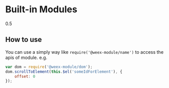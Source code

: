 # Built-in Modules
<span class="weex-version">0.5</span>

## How to use

You can use a simply way like `require('@weex-module/name')` to access the apis of module. e.g.

```javascript
var dom = require('@weex-module/dom');
dom.scrollToElement(this.$el('someIdForElement'), {
    offset: 0
});
```